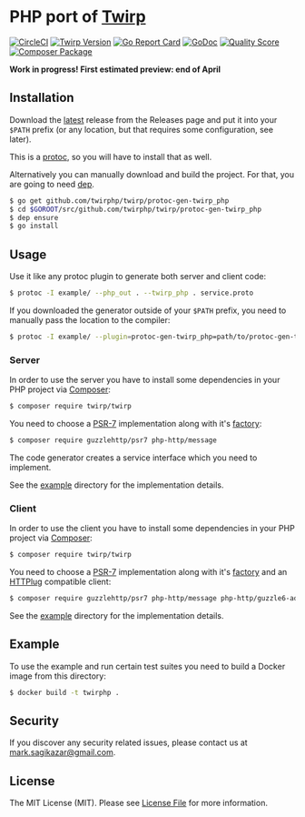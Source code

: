 # PHP port of [Twirp](https://twitchtv.github.io/twirp/)

[![CircleCI](https://circleci.com/gh/twirphp/twirp.svg?style=svg)](https://circleci.com/gh/twirphp/twirp)
[![Twirp Version](http://img.shields.io/badge/twirp%20version-v5.3.0-orange.svg?style=flat-square)](https://github.com/twitchtv/twirp/releases/tag/v5.3.0)
[![Go Report Card](https://goreportcard.com/badge/github.com/twirphp/twirp?style=flat-square)](https://goreportcard.com/report/github.com/twirphp/twirp)
[![GoDoc](http://img.shields.io/badge/godoc-reference-5272B4.svg?style=flat-square)](https://godoc.org/github.com/twirphp/twirp)
[![Quality Score](https://img.shields.io/scrutinizer/g/twirphp/twirp.svg?style=flat-square)](https://scrutinizer-ci.com/g/twirphp/twirp)
[![Composer Package](http://img.shields.io/badge/composer-twirp%2Ftwirp-green.svg?style=flat-square)](https://packagist.org/packages/twirp/twirp)

**Work in progress! First estimated preview: end of April**

## Installation

Download the [latest](https://github.com/twirphp/twirp/releases/latest) release from the Releases page
and put it into your `$PATH` prefix (or any location, but that requires some configuration, see later).

This is a [protoc](https://github.com/golang/protobuf), so you will have to install that as well.

Alternatively you can manually download and build the project. For that, you are going to need [dep](https://golang.github.io/dep/).

```bash
$ go get github.com/twirphp/twirp/protoc-gen-twirp_php
$ cd $GOROOT/src/github.com/twirphp/twirp/protoc-gen-twirp_php
$ dep ensure
$ go install
```


## Usage

Use it like any protoc plugin to generate both server and client code:

```bash
$ protoc -I example/ --php_out . --twirp_php . service.proto
```

If you downloaded the generator outside of your `$PATH` prefix, you need to manually pass the location to the compiler:

```bash
$ protoc -I example/ --plugin=protoc-gen-twirp_php=path/to/protoc-gen-twirp_php --php_out . --twirp_php . service.proto
```


### Server

In order to use the server you have to install some dependencies in your PHP project via [Composer](https://getcomposer.org/):

```bash
$ composer require twirp/twirp
```

You need to choose a [PSR-7](http://www.php-fig.org/psr/psr-7/) implementation along with it's [factory](https://github.com/php-http/message-factory):

```bash
$ composer require guzzlehttp/psr7 php-http/message
```

The code generator creates a service interface which you need to implement.

See the [example](example) directory for the implementation details.


### Client

In order to use the client you have to install some dependencies in your PHP project via [Composer](https://getcomposer.org/):

```bash
$ composer require twirp/twirp
```

You need to choose a [PSR-7](http://www.php-fig.org/psr/psr-7/) implementation along with it's [factory](https://github.com/php-http/message-factory) and an [HTTPlug](https://packagist.org/providers/php-http/client-implementation) compatible client:

```bash
$ composer require guzzlehttp/psr7 php-http/message php-http/guzzle6-adapter
```

See the [example](example) directory for the implementation details.


## Example

To use the example and run certain test suites you need to build a Docker image from this directory:

```bash
$ docker build -t twirphp .
```


## Security

If you discover any security related issues, please contact us at [mark.sagikazar@gmail.com](mailto:mark.sagikazar@gmail.com).


## License

The MIT License (MIT). Please see [License File](LICENSE) for more information.
